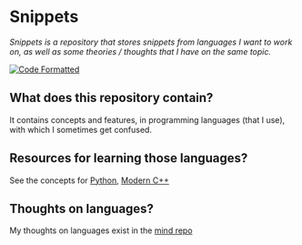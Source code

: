 # Snippets

_Snippets is a repository that stores snippets from languages I want to work on, as well as some theories / thoughts that I have on the same topic._

[![Code Formatted](https://github.com/rentruewang/snippets/actions/workflows/format.yaml/badge.svg)](https://github.com/rentruewang/snippets/actions/workflows/format.yaml)

## What does this repository contain?

It contains concepts and features, in programming languages (that I use), with which I sometimes get confused.

## Resources for learning those languages?

See the concepts for [Python](./python/README.md), [Modern C++](./cxx/README.md)

## Thoughts on languages?

My thoughts on languages exist in the [mind repo](https://github.com/rentruewang/mind)
